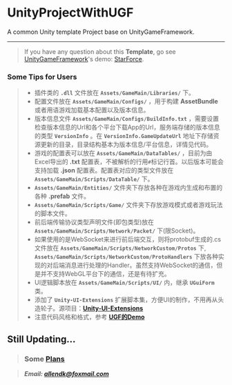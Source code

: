 # UnityProjectWithUGF
A common Unity template Project base on UnityGameFramework.

---

>If you have any question about this **Template**, go see [UnityGameFramework](https://github.com/EllanJiang/UnityGameFramework)'s demo: [StarForce](https://github.com/EllanJiang/StarForce).

### Some Tips for Users

> * 插件类的 **`.dll`** 文件放在 **`Assets/GameMain/Libraries/`** 下。
> * 配置文件放在 **`Assets/GameMain/Configs/`** ，用于构建 **AssetBundle** 或者用语游戏加载基本配置以及版本信息。
> * 版本信息文件 **`Assets/GameMain/Configs/BuildInfo.txt`** ，需要设置检查版本信息的Url和各个平台下载App的Url，服务端存储的版本信息的类型 **`VersionInfo`** 。在 **`VersionInfo.GameUpdateUrl`** 地址下存储资源更新的目录，目录结构基本为版本信息/平台信息，详情见代码。
> * 游戏的配置表可以放在 **`Assets/GameMain/DataTables/`** ，目前为由Excel导出的 **.txt** 配置表，不被解析的行用`#`标记行首。以后版本可能会支持加载 **.json** 配置表。配置表对应的类型文件放在 **`Assets/GameMain/Scripts/DataTable/`** 下。
> *  **`Assets/GameMain/Entities/`** 文件夹下存放各种在游戏内生成和布置的各种 **.prefab** 文件。
> *  **`Assets/GameMain/Scripts/Game/`** 文件夹下存放游戏模式或者游戏玩法的脚本文件。
> * 前后端传输协议类型声明文件(即包类型)放在 **`Assets/GameMain/Scripts/Network/Packet/`** 下(限Socket)。
> * 如果使用的是WebSocket来进行前后端交互，则将protobuf生成的.cs文件放在 **`Assets/GameMain/Scripts/NetworkCustom/Protos`** 下, **`Assets/GameMain/Scripts/NetworkCustom/ProtoHandlers`** 下放各种实现的对后端消息进行处理的Handler。虽然支持WebSocket的通信，但是并不支持WebGL平台下的通信，还是有待扩充。
> * UI逻辑脚本放在 **`Assets/GameMain/Scripts/UI/`** 内，继承 **`UGuiForm`** 类。
> * 添加了 **`Unity-UI-Extensions`** 扩展脚本集，方便UI的制作，不用再从头造轮子。源项目：**[Unity-UI-Extensions](https://bitbucket.org/UnityUIExtensions/unity-ui-extensions)**
> * 注意代码风格和格式，参考 **[UGF的Demo](https://github.com/EllanJiang/StarForce)**

## Still Updating...
> ### Some **[Plans](https://www.teambition.com/project/5a0aa7bdb76120769b0e4caf/tasks/scrum/5a0aa7bdb76120769b0e4cb3)**

> ***Email: <allendk@foxmail.com>***